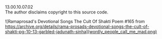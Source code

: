 13.00.10.07.02  
The author disclaims copyright to this source code.

![Ramaprosad's Devotional Songs The Cult Of Shakti Poem #165 from https://archive.org/details/rama-prosads-devotional-songs-the-cult-of-shakti-pg-10-13-garbled-jadunath-sinha](wordly_people_call_me_mad.png)